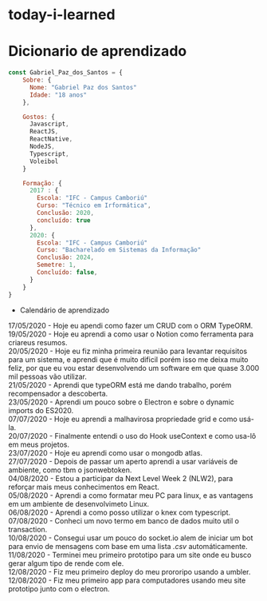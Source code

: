 # today-i-learned

# Dicionario de aprendizado
``` js 
const Gabriel_Paz_dos_Santos = {
    Sobre: {
      Nome: "Gabriel Paz dos Santos"
      Idade: "18 anos"
    },

    Gostos: {
      Javascript, 
      ReactJS, 
      ReactNative, 
      NodeJS,
      Typescript,
      Voleibol
    }

    Formação: {  
      2017 : {
        Escola: "IFC - Campus Camboriú"
        Curso: "Técnico em Irformática",
        Conclusão: 2020,
        concluído: true
      },
      2020: {
        Escola: "IFC - Campus Camboriú"
        Curso: "Bacharelado em Sistemas da Informação"
        Conclusão: 2024,
        Semetre: 1,
        Concluído: false,
      }
    }
}
```

- Calendário de aprendizado

17/05/2020 - Hoje eu apendi como fazer um CRUD com o ORM TypeORM.</br>
19/05/2020 - Hoje eu aprendi a como usar o Notion como ferramenta para criareus resumos.</br>
20/05/2020 - Hoje eu fiz minha primeira reunião para levantar requisitos para um sistema, e aprendi que é muito dificil porém isso me deixa muito feliz, por que eu vou estar desenvolvendo um software em que quase 3.000 mil pessoas vão utilizar.</br>
21/05/2020 - Aprendi que typeORM está me dando trabalho, porém recompensador a descoberta.</br>
23/05/2020 - Aprendi um pouco sobre o Electron e sobre o dynamic imports do ES2020.</br>
07/07/2020 - Hoje eu aprendi a malhavirosa propriedade grid e como usá-la.</br>
20/07/2020 - Finalmente entendi o uso do Hook useContext e como usa-lô em meus projetos.</br>
23/07/2020 - Hoje eu aprendi como usar o mongodb atlas.</br>
27/07/2020 - Depois de passar um aperto aprendi a usar variáveis de ambiente, como tbm o jsonwebtoken.</br>
04/08/2020 - Estou a participar da Next Level Week 2 (NLW2), para reforçar mais meus conhecimentos em React.</br>
05/08/2020 - Aprendi a como formatar meu PC para linux, e as vantagens em um ambiente de desenvolvimeto Linux.</br>
06/08/2020 - Aprendi a como posso utilizar o knex com typescript.</br>
07/08/2020 - Conheci um novo termo em banco de dados muito util o transaction.</br>
10/08/2020 - Consegui usar um pouco do socket.io alem de iniciar um bot para envio de mensagens com base em uma lista _.csv_ automáticamente.</br>
11/08/2020 - Terminei meu primeiro prototipo para um site onde eu busco gerar algum tipo de rende com ele.</br>
12/08/2020 - Fiz meu primeiro deploy do meu prororipo usando a umbler.</br>
12/08/2020 - Fiz meu primeiro app para computadores usando meu site prototipo junto com o electron.</br>
